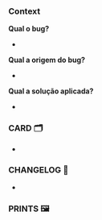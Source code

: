 ### Context

**Qual o bug?**

*

**Qual a origem do bug?**

*

**Qual a solução aplicada?**

*

### CARD :card_index_dividers:

*

### CHANGELOG :memo:

*

### PRINTS  :framed_picture:



